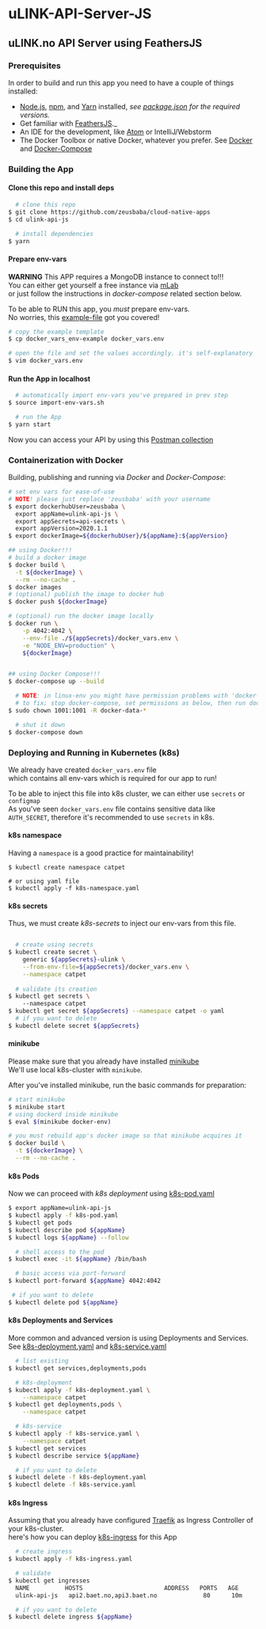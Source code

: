 uLINK-API-Server-JS
==================

## uLINK.no API Server using FeathersJS

### Prerequisites

In order to build and run this app you need to have a couple of things installed:  

- [Node.js](https://nodejs.org/), [npm](https://www.npmjs.com/), and [Yarn](https://yarnpkg.com) installed, _see [package.json](package.json) for the required versions._
- Get familiar with [FeathersJS](http://docs.feathersjs.com)._            
- An IDE for the development, like [Atom](https://atom.io) or IntelliJ/Webstorm      
- The Docker Toolbox or native Docker, whatever you prefer. See [Docker](https://docs.docker.com) and [Docker-Compose](https://docs.docker.com/compose/)       


### Building the App  


#### Clone this repo and install deps    

```bash
  # clone this repo  
$ git clone https://github.com/zeusbaba/cloud-native-apps  
$ cd ulink-api-js  

  # install dependencies
$ yarn

```   

#### Prepare env-vars  

**WARNING** This APP requires a MongoDB instance to connect to!!!      
You can either get yourself a free instance via [mLab](https://mlab.com)  
or just follow the instructions in _docker-compose_ related section below.      

To be able to RUN this app, you _must_ prepare env-vars.    
No worries, this [example-file](api-secrets/docker_vars_env-example) got you covered!            
```bash
# copy the example template  
$ cp docker_vars_env-example docker_vars.env  

# open the file and set the values accordingly. it's self-explanatory  
$ vim docker_vars.env    
```

#### Run the App in localhost  

```bash
  # automatically import env-vars you've prepared in prev step    
$ source import-env-vars.sh

  # run the App  
$ yarn start
```

Now you can access your API by using this [Postman collection](https://documenter.getpostman.com/view/2611563/RzfZPt3c)  


### Containerization with Docker  

Building, publishing and running via _Docker_ and _Docker-Compose_:       
```bash
# set env vars for ease-of-use
# NOTE! please just replace 'zeusbaba' with your username  
$ export dockerhubUser=zeusbaba \
  export appName=ulink-api-js \
  export appSecrets=api-secrets \
  export appVersion=2020.1.1
$ export dockerImage=${dockerhubUser}/${appName}:${appVersion}

## using Docker!!!       
# build a docker image  
$ docker build \
  -t ${dockerImage} \
  --rm --no-cache .    
$ docker images  	
# (optional) publish the image to docker hub  
$ docker push ${dockerImage}  

# (optional) run the docker image locally    
$ docker run \
	-p 4042:4042 \
	--env-file ./${appSecrets}/docker_vars.env \
	-e "NODE_ENV=production" \
	${dockerImage}  


## using Docker Compose!!! 
$ docker-compose up --build 

  # NOTE: in linux-env you might have permission problems with 'docker-data-*' folders      
  # to fix; stop docker-compose, set permissions as below, then run docker-compose again.    
$ sudo chown 1001:1001 -R docker-data-*  

  # shut it down 
$ docker-compose down   
```

### Deploying and Running in Kubernetes (k8s)    

We already have created `docker_vars.env` file    
which contains all env-vars which is required for our app to run!      

To be able to inject this file into k8s cluster, we can either use `secrets` or `configmap`  
As you've seen `docker_vars.env` file contains sensitive data like `AUTH_SECRET`, therefore it's recommended to use `secrets` in k8s.  

#### k8s namespace
Having a `namespace` is a good practice for maintainability! 
```
$ kubectl create namespace catpet

# or using yaml file  
$ kubectl apply -f k8s-namespace.yaml
```

#### k8s secrets  
Thus, we must create _k8s-secrets_  to inject our env-vars from this file.    

```bash

  # create using secrets   
$ kubectl create secret \
    generic ${appSecrets}-ulink \
    --from-env-file=${appSecrets}/docker_vars.env \
    --namespace catpet
  
  # validate its creation
$ kubectl get secrets \ 
    --namespace catpet      
$ kubectl get secret ${appSecrets} --namespace catpet -o yaml  
  # if you want to delete  
$ kubectl delete secret ${appSecrets}

```

#### minikube 
Please make sure that you already have installed [minikube](https://github.com/kubernetes/minikube)    
We'll use local k8s-cluster with `minikube`.

After you've installed minikube, run the basic commands for preparation:  
```bash
# start minikube  
$ minikube start  
# using dockerd inside minikube
$ eval $(minikube docker-env)  

# you must rebuild app's docker image so that minikube acquires it
$ docker build \
  -t ${dockerImage} \
  --rm --no-cache .
```

#### k8s Pods 
Now we can proceed with _k8s deployment_ using [k8s-pod.yaml](config-k8s/k8s-pod.yaml)        
```bash
$ export appName=ulink-api-js
$ kubectl apply -f k8s-pod.yaml  
$ kubectl get pods  
$ kubectl describe pod ${appName}
$ kubectl logs ${appName} --follow

  # shell access to the pod
$ kubectl exec -it ${appName} /bin/bash

  # basic access via port-forward
$ kubectl port-forward ${appName} 4042:4042 

 # if you want to delete 
$ kubectl delete pod ${appName}
```

#### k8s Deployments and Services
More common and advanced version is using Deployments and Services.  
See [k8s-deployment.yaml](config-k8s/k8s-deployment-service.yaml) and [k8s-service.yaml](config-k8s/k8s-service.yaml)  


```bash
  # list existing 
$ kubectl get services,deployments,pods

  # k8s-deployment
$ kubectl apply -f k8s-deployment.yaml \
    --namespace catpet
$ kubectl get deployments,pods \
    --namespace catpet

  # k8s-service
$ kubectl apply -f k8s-service.yaml \
    --namespace catpet
$ kubectl get services
$ kubectl describe service ${appName}

  # if you want to delete
$ kubectl delete -f k8s-deployment.yaml
$ kubectl delete -f k8s-service.yaml
```

#### k8s Ingress
Assuming that you already have configured [Traefik](https://docs.traefik.io) as Ingress Controller of your k8s-cluster.  
here's how you can deploy  [k8s-ingress](config-k8s/k8s-ingress.yaml) for this App  

```bash
  # create ingress   
$ kubectl apply -f k8s-ingress.yaml 

  # validate
$ kubectl get ingresses
  NAME          HOSTS                       ADDRESS   PORTS   AGE
  ulink-api-js   api2.baet.no,api3.baet.no             80      10m

  # if you want to delete 
$ kubectl delete ingress ${appName}
```

